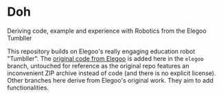 # Doh

Deriving code, example and experience with Robotics from the Elegoo Tumbller

This repository builds on Elegoo's really engaging education robot "Tumbller". The [original code from Elegoo](https://github.com/elegooofficial/ELEGOO-TumbllerV1.1-Self-Balancing-Car-Tutorial/tree/main) is added here in the `elegoo` branch, untouched for reference as the original repo features an inconvenient ZIP archive instead of code (and there is no explicit license). Other branches here derive from Elegoo's original work. They aim to add functionalities.
